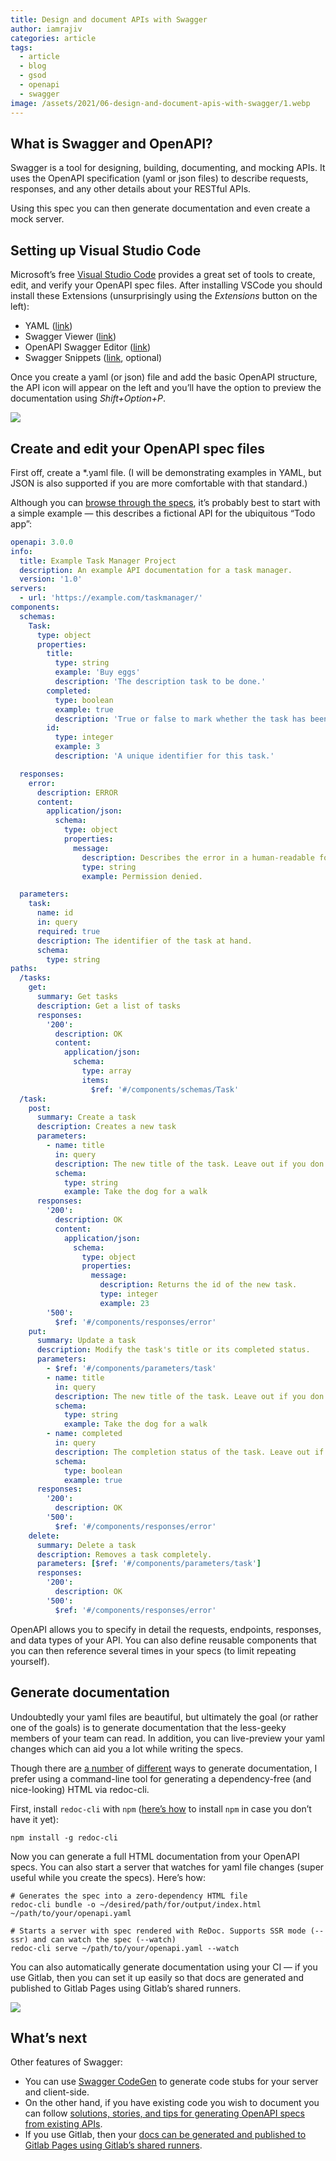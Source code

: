 ```yaml
---
title: Design and document APIs with Swagger
author: iamrajiv
categories: article
tags:
  - article
  - blog
  - gsod
  - openapi
  - swagger
image: /assets/2021/06-design-and-document-apis-with-swagger/1.webp
---
```


## What is Swagger and OpenAPI?

Swagger is a tool for designing, building, documenting, and mocking APIs. It uses the OpenAPI specification (yaml or json files) to describe requests, responses, and any other details about your RESTful APIs.

Using this spec you can then generate documentation and even create a mock server.

## Setting up Visual Studio Code

Microsoft’s free [Visual Studio Code](https://code.visualstudio.com/) provides a great set of tools to create, edit, and verify your OpenAPI spec files. After installing VSCode you should install these Extensions (unsurprisingly using the _Extensions_ button on the left):

- YAML ([link](https://marketplace.visualstudio.com/items?itemName=redhat.vscode-yaml))
- Swagger Viewer ([link](https://marketplace.visualstudio.com/items?itemName=Arjun.swagger-viewer))
- OpenAPI Swagger Editor ([link](https://marketplace.visualstudio.com/items?itemName=42Crunch.vscode-openapi))
- Swagger Snippets ([link](https://marketplace.visualstudio.com/items?itemName=adisreyaj.swagger-snippets), optional)

Once you create a yaml (or json) file and add the basic OpenAPI structure, the API icon will appear on the left and you’ll have the option to preview the documentation using _Shift+Option+P_.

![](../assets/2021/06-design-and-document-apis-with-swagger/2.webp)

## Create and edit your OpenAPI spec files

First off, create a \*.yaml file. (I will be demonstrating examples in YAML, but JSON is also supported if you are more comfortable with that standard.)

Although you can [browse through the specs](https://swagger.io/specification/), it’s probably best to start with a simple example — this describes a fictional API for the ubiquitous “Todo app”:

```yaml
openapi: 3.0.0
info:
  title: Example Task Manager Project
  description: An example API documentation for a task manager.
  version: '1.0'
servers:
  - url: 'https://example.com/taskmanager/'
components:
  schemas:
    Task:
      type: object
      properties:
        title:
          type: string
          example: 'Buy eggs'
          description: 'The description task to be done.'
        completed:
          type: boolean
          example: true
          description: 'True or false to mark whether the task has been completed.'
        id:
          type: integer
          example: 3
          description: 'A unique identifier for this task.'

  responses:
    error:
      description: ERROR
      content:
        application/json:
          schema:
            type: object
            properties:
              message:
                description: Describes the error in a human-readable format.
                type: string
                example: Permission denied.

  parameters:
    task:
      name: id
      in: query
      required: true
      description: The identifier of the task at hand.
      schema:
        type: string
paths:
  /tasks:
    get:
      summary: Get tasks
      description: Get a list of tasks
      responses:
        '200':
          description: OK
          content:
            application/json:
              schema:
                type: array
                items:
                  $ref: '#/components/schemas/Task'
  /task:
    post:
      summary: Create a task
      description: Creates a new task
      parameters:
        - name: title
          in: query
          description: The new title of the task. Leave out if you don't want to change it.
          schema:
            type: string
            example: Take the dog for a walk
      responses:
        '200':
          description: OK
          content:
            application/json:
              schema:
                type: object
                properties:
                  message:
                    description: Returns the id of the new task.
                    type: integer
                    example: 23
        '500':
          $ref: '#/components/responses/error'
    put:
      summary: Update a task
      description: Modify the task's title or its completed status.
      parameters:
        - $ref: '#/components/parameters/task'
        - name: title
          in: query
          description: The new title of the task. Leave out if you don't want to change it.
          schema:
            type: string
            example: Take the dog for a walk
        - name: completed
          in: query
          description: The completion status of the task. Leave out if you don't want to change it.
          schema:
            type: boolean
            example: true
      responses:
        '200':
          description: OK
        '500':
          $ref: '#/components/responses/error'
    delete:
      summary: Delete a task
      description: Removes a task completely.
      parameters: [$ref: '#/components/parameters/task']
      responses:
        '200':
          description: OK
        '500':
          $ref: '#/components/responses/error'
```

OpenAPI allows you to specify in detail the requests, endpoints, responses, and data types of your API. You can also define reusable components that you can then reference several times in your specs (to limit repeating yourself).

## Generate documentation

Undoubtedly your yaml files are beautiful, but ultimately the goal (or rather one of the goals) is to generate documentation that the less-geeky members of your team can read. In addition, you can live-preview your yaml changes which can aid you a lot while writing the specs.

Though there are [a number](https://swagger.io/docs/open-source-tools/swagger-ui/usage/installation/) of [different](https://github.com/Swagger2Markup/swagger2markup-cli) ways to generate documentation, I prefer using a command-line tool for generating a dependency-free (and nice-looking) HTML via redoc-cli.

First, install `redoc-cli` with `npm` ([here’s how](http://osxdaily.com/2018/06/29/how-install-nodejs-npm-mac/) to install `npm` in case you don’t have it yet):

```shell
npm install -g redoc-cli
```

Now you can generate a full HTML documentation from your OpenAPI specs. You can also start a server that watches for yaml file changes (super useful while you create the specs). Here’s how:

```shell
# Generates the spec into a zero-dependency HTML file
redoc-cli bundle -o ~/desired/path/for/output/index.html ~/path/to/your/openapi.yaml

# Starts a server with spec rendered with ReDoc. Supports SSR mode (--ssr) and can watch the spec (--watch)
redoc-cli serve ~/path/to/your/openapi.yaml --watch
```

You can also automatically generate documentation using your CI — if you use Gitlab, then you can set it up easily so that docs are generated and published to Gitlab Pages using Gitlab’s shared runners.

![](../assets/2021/06-design-and-document-apis-with-swagger/3.webp)

## What’s next

Other features of Swagger:

- You can use [Swagger CodeGen](https://github.com/swagger-api/swagger-codegen) to generate code stubs for your server and client-side.
- On the other hand, if you have existing code you wish to document you can follow [solutions, stories, and tips for generating OpenAPI specs from existing APIs](https://medium.com/search?q=swagger%20existing).
- If you use Gitlab, then your [docs can be generated and published to Gitlab Pages using Gitlab’s shared runners](https://medium.com/@aronbudinszky/auto-generate-swagger-docs-to-gitlab-pages-ca040230df3a).
